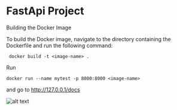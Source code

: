 # FastApi Project

Building the Docker Image

To build the Docker image, navigate to the directory containing the Dockerfile and run the following command:

```
 docker build -t <image-name> .
```

Run

```
docker run --name mytest -p 8000:8000 <image-name>
```

and go to http://127.0.0.1/docs

![alt text](https://img-host.ru/bmgau.png)